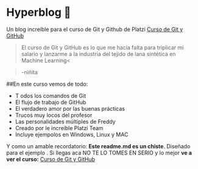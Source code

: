 # Hyperblog &#128154;
Un blog increíble para el curso de Git y Github de Platzi [Curso de Git y GitHub](http://https://platzi.com/clases/1557-git-github/19977-readmemd-es-una-excelente-practica/ "Curso de Git y GitHub")
>El curso de Git y GitHub es lo que me hacía falta para triplicar mi salario y lanzarme a la industria del tejido de lana sintética en Machine Learning<

>-niñita

##En este curso vemos de todo:

* T odos los comandos de Git
* El flujo de trabajo de GitHub
* El verdadero amor por las buenas prácticas
* Trucos muy locos del profesor
* Las personalidades múltiples de Freddy
* Creado por le increíble Platzi Team
* Incluye ejempolos en Windows, Linux y MAC

Y como un amable recordatorio: **Este readme.md es un chiste**. Diseñado para el ejemplo . Si llegas aca NO TE LO TOMES EN SERIO y lo mejor **ve a ver el curso:** [Curso de Git y GitHub](http://https://platzi.com/clases/1557-git-github/19977-readmemd-es-una-excelente-practica/ "Curso de Git y GitHub")


